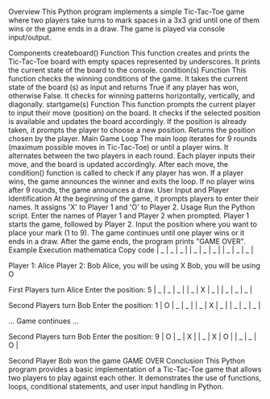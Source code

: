 Overview
This Python program implements a simple Tic-Tac-Toe game where two players take turns to mark spaces in a 3x3 grid until one of them wins or the game ends in a draw. The game is played via console input/output.

Components
createboard() Function
This function creates and prints the Tic-Tac-Toe board with empty spaces represented by underscores.
It prints the current state of the board to the console.
condition(s) Function
This function checks the winning conditions of the game.
It takes the current state of the board (s) as input and returns True if any player has won, otherwise False.
It checks for winning patterns horizontally, vertically, and diagonally.
startgame(s) Function
This function prompts the current player to input their move (position) on the board.
It checks if the selected position is available and updates the board accordingly.
If the position is already taken, it prompts the player to choose a new position.
Returns the position chosen by the player.
Main Game Loop
The main loop iterates for 9 rounds (maximum possible moves in Tic-Tac-Toe) or until a player wins.
It alternates between the two players in each round.
Each player inputs their move, and the board is updated accordingly.
After each move, the condition() function is called to check if any player has won.
If a player wins, the game announces the winner and exits the loop.
If no player wins after 9 rounds, the game announces a draw.
User Input and Player Identification
At the beginning of the game, it prompts players to enter their names.
It assigns 'X' to Player 1 and 'O' to Player 2.
Usage
Run the Python script.
Enter the names of Player 1 and Player 2 when prompted.
Player 1 starts the game, followed by Player 2.
Input the position where you want to place your mark (1 to 9).
The game continues until one player wins or it ends in a draw.
After the game ends, the program prints "GAME OVER".
Example Execution
mathematica
Copy code
| _ | _ | _ |
| _ | _ | _ |
| _ | _ | _ |

Player 1: Alice
Player 2: Bob
Alice, you will be using X
Bob, you will be using O

First Players turn Alice
Enter the position: 5
| _ | _ | _ |
| _ | X | _ |
| _ | _ | _ |

Second Players turn Bob
Enter the position: 1
| O | _ | _ |
| _ | X | _ |
| _ | _ | _ |

... Game continues ...

Second Players turn Bob
Enter the position: 9
| O | _ | X |
| _ | X | O |
| _ | _ | O |

Second Player Bob won the game
GAME OVER
Conclusion
This Python program provides a basic implementation of a Tic-Tac-Toe game that allows two players to play against each other. It demonstrates the use of functions, loops, conditional statements, and user input handling in Python.
